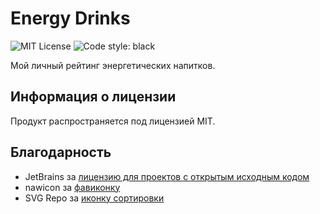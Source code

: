 # Energy Drinks
![MIT License](https://img.shields.io/github/license/JustKappaMan/Energy-Drinks)
![Code style: black](https://img.shields.io/badge/code%20style-black-black)

Мой личный рейтинг энергетических напитков.
## Информация о лицензии
Продукт распространяется под лицензией MIT.
## Благодарность
* JetBrains за [лицензию для проектов с открытым исходным кодом](https://www.jetbrains.com/community/opensource)
* nawicon за [фавиконку](https://www.flaticon.com/free-icon/flash_2511629)
* SVG Repo за [иконку сортировки](https://www.svgrepo.com/svg/2287/sort)